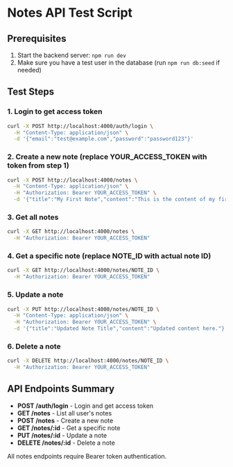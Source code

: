 # Notes API Test Script

## Prerequisites
1. Start the backend server: `npm run dev`
2. Make sure you have a test user in the database (run `npm run db:seed` if needed)

## Test Steps

### 1. Login to get access token
```bash
curl -X POST http://localhost:4000/auth/login \
  -H "Content-Type: application/json" \
  -d '{"email":"test@example.com","password":"password123"}'
```

### 2. Create a new note (replace YOUR_ACCESS_TOKEN with token from step 1)
```bash
curl -X POST http://localhost:4000/notes \
  -H "Content-Type: application/json" \
  -H "Authorization: Bearer YOUR_ACCESS_TOKEN" \
  -d '{"title":"My First Note","content":"This is the content of my first note."}'
```

### 3. Get all notes
```bash
curl -X GET http://localhost:4000/notes \
  -H "Authorization: Bearer YOUR_ACCESS_TOKEN"
```

### 4. Get a specific note (replace NOTE_ID with actual note ID)
```bash
curl -X GET http://localhost:4000/notes/NOTE_ID \
  -H "Authorization: Bearer YOUR_ACCESS_TOKEN"
```

### 5. Update a note
```bash
curl -X PUT http://localhost:4000/notes/NOTE_ID \
  -H "Content-Type: application/json" \
  -H "Authorization: Bearer YOUR_ACCESS_TOKEN" \
  -d '{"title":"Updated Note Title","content":"Updated content here."}'
```

### 6. Delete a note
```bash
curl -X DELETE http://localhost:4000/notes/NOTE_ID \
  -H "Authorization: Bearer YOUR_ACCESS_TOKEN"
```

## API Endpoints Summary

- **POST /auth/login** - Login and get access token
- **GET /notes** - List all user's notes
- **POST /notes** - Create a new note
- **GET /notes/:id** - Get a specific note
- **PUT /notes/:id** - Update a note
- **DELETE /notes/:id** - Delete a note

All notes endpoints require Bearer token authentication.
